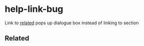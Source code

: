 # help-link-bug

Link to [related](#related) pops up dialogue box instead of linking to section

## Related
